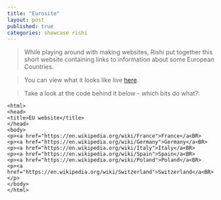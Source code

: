 ```yaml
---
title: "Eurosite"
layout: post
published: true
categories: showcase rishi
---
```


> While playing around with making websites, Rishi put together this short website containing links to information about some European Countries.

> You can view what it looks like live [here](/files/showcase/Rishi/eurosite.html).

> Take a look at the code behind it below - which bits do what?:

    <html>
    <head>
    <title>EU website</title>
    </head>
    <body>
    <p><a href="https://en.wikipedia.org/wiki/France">France</a<BR>
    <p><a href="https://en.wikipedia.org/wiki/Germany">Germany</a<BR>
    <p><a href="https://en.wikipedia.org/wiki/Italy">Italy</a<BR>
    <p><a href="https://en.wikipedia.org/wiki/Spain">Spain</a<BR>
    <p><a href="https://en.wikipedia.org/wiki/Poland">Poland</a<BR>
    <p><a href="https://en.wikipedia.org/wiki/Switzerland">Switzerland</a<BR>
    </p>
    </body>
    </html>